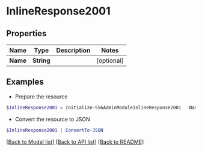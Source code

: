 # InlineResponse2001
## Properties

Name | Type | Description | Notes
------------ | ------------- | ------------- | -------------
**Name** | **String** |  | [optional] 

## Examples

- Prepare the resource
```powershell
$InlineResponse2001 = Initialize-SS6AdminModuleInlineResponse2001  -Name null
```

- Convert the resource to JSON
```powershell
$InlineResponse2001 | ConvertTo-JSON
```

[[Back to Model list]](../README.md#documentation-for-models) [[Back to API list]](../README.md#documentation-for-api-endpoints) [[Back to README]](../README.md)

